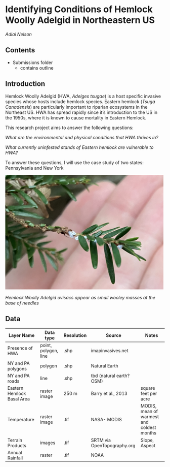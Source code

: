 # Identifying Conditions of Hemlock Woolly Adelgid in Northeastern US

_Adlai Nelson_

## Contents

- Submissions folder
  * contains outline

## Introduction

Hemlock Woolly Adelgid (HWA, _Adelges tsugae_) is a host specific invasive species whose hosts include hemlock species. 
Eastern hemlock (_Tsuga Canadensis_) are particularly important to riparian ecosystems in the Northeast US. 
HWA has spread rapidly since it’s introduction to the US in the 1950s, where it is known to cause mortality in Eastern Hemlock.

This research project aims to answer the following questions:

_What are the environmental and physical conditions that HWA thrives in?_

_What currently uninfested stands of Eastern hemlock are vulnerable to HWA?_

To answer these questions, I will use the case study of two states: Pennsylvania and New York


<img src="figures/HWA_example.JPG" alt="picure of branch of Eastern hemlock with HWA on it the branch, HWA appears as white balls of fuzz" width="500"/>

_Hemlock Woolly Adelgid ovisacs appear as small wooley masses at the base of needles_

## Data

| Layer Name                 | Data type            | Resolution | Source                      | Notes                                        |
|----------------------------|----------------------|--------|-----------------------------|----------------------------------------------|
| Presence of HWA            | point, polygon, line | .shp   | imapinvasives.net           |                                              |
| NY and PA polygons         | polygon              | .shp   | Natural Earth               |                                              |
| NY and PA roads            | line                 | .shp   | tbd (natural earth? OSM)    |                                              |
| Eastern Hemlock Basal Area | raster image         | 250 m   | Barry et al., 2013          | square feet per acre                       |
| Temperature                | raster image         | .tif   | NASA- MODIS                 | MODIS, mean of warmest and coldest months    |
| Terrain Products           | images               | .tif   | SRTM via OpenTopography.org | Slope, Aspect                                |
| Annual Rainfall            | raster               | .tif   | NOAA                        |                                              |
